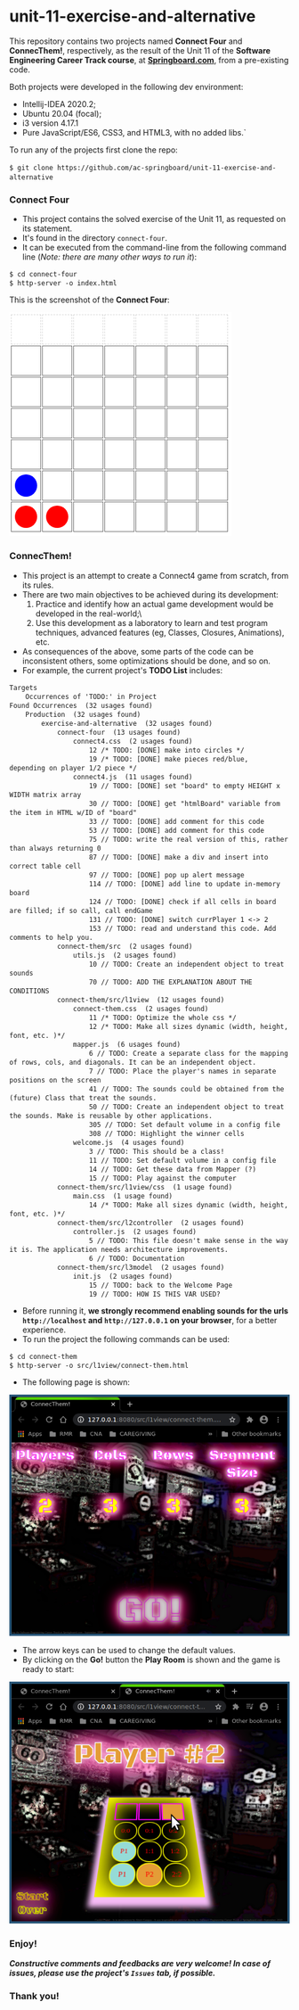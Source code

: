 # unit-11-exercise-and-alternative

This repository contains two projects named **Connect Four** and **ConnecThem!**, respectively, as the result of the Unit 11 of the **Software Engineering Career Track course**, at **[Springboard.com](springboard.com)**, from a pre-existing code.

Both projects were developed in the following dev environment:

* Intellij-IDEA 2020.2;
* Ubuntu 20.04 (focal);
* i3 version 4.17.1
* Pure JavaScript/ES6, CSS3, and HTML3, with no added libs.`

To run any of the projects first clone the repo:

`$ git clone https://github.com/ac-springboard/unit-11-exercise-and-alternative`


### Connect Four ###

* This project contains the solved exercise of the Unit 11, as requested on its statement.
* It's found in the directory `connect-four`.
* It can be executed from the command-line from the following command line (_Note: there are many other ways to run it_):

```
$ cd connect-four
$ http-server -o index.html
```

This is the screenshot of the **Connect Four**:

![Connect Four](/screenshots/connect-four.png)

### ConnecThem! ###

* This project is an attempt to create a Connect4 game from scratch, from its rules.
* There are two main objectives to be achieved during its development:
  1. Practice and identify how an actual game development would be developed in the real-world;\
  2. Use this development as a laboratory to learn and test program techniques, advanced features (eg, Classes, Closures, Animations), etc.
* As consequences of the above, some parts of the code can be inconsistent others, some optimizations should be done, and so on.
* For example, the current project's **TODO List** includes:
```
Targets
    Occurrences of 'TODO:' in Project
Found Occurrences  (32 usages found)
    Production  (32 usages found)
        exercise-and-alternative  (32 usages found)
            connect-four  (13 usages found)
                connect4.css  (2 usages found)
                    12 /* TODO: [DONE] make into circles */
                    19 /* TODO: [DONE] make pieces red/blue,  depending on player 1/2 piece */
                connect4.js  (11 usages found)
                    19 // TODO: [DONE] set "board" to empty HEIGHT x WIDTH matrix array
                    30 // TODO: [DONE] get "htmlBoard" variable from the item in HTML w/ID of "board"
                    33 // TODO: [DONE] add comment for this code
                    53 // TODO: [DONE] add comment for this code
                    75 // TODO: write the real version of this, rather than always returning 0
                    87 // TODO: [DONE] make a div and insert into correct table cell
                    97 // TODO: [DONE] pop up alert message
                    114 // TODO: [DONE] add line to update in-memory board
                    124 // TODO: [DONE] check if all cells in board are filled; if so call, call endGame
                    131 // TODO: [DONE] switch currPlayer 1 <-> 2
                    153 // TODO: read and understand this code. Add comments to help you.
            connect-them/src  (2 usages found)
                utils.js  (2 usages found)
                    10 // TODO: Create an independent object to treat sounds
                    70 // TODO: ADD THE EXPLANATION ABOUT THE CONDITIONS
            connect-them/src/l1view  (12 usages found)
                connect-them.css  (2 usages found)
                    11 /* TODO: Optimize the whole css */
                    12 /* TODO: Make all sizes dynamic (width, height, font, etc. )*/
                mapper.js  (6 usages found)
                    6 // TODO: Create a separate class for the mapping of rows, cols, and diagonals. It can be an independent object.
                    7 // TODO: Place the player's names in separate positions on the screen
                    41 // TODO: The sounds could be obtained from the (future) Class that treat the sounds.
                    50 // TODO: Create an independent object to treat the sounds. Make is reusable by other applications.
                    305 // TODO: Set default volume in a config file
                    308 // TODO: Highlight the winner cells
                welcome.js  (4 usages found)
                    3 // TODO: This should be a class!
                    11 // TODO: Set default volume in a config file
                    14 // TODO: Get these data from Mapper (?)
                    15 // TODO: Play against the computer
            connect-them/src/l1view/css  (1 usage found)
                main.css  (1 usage found)
                    14 /* TODO: Make all sizes dynamic (width, height, font, etc. )*/
            connect-them/src/l2controller  (2 usages found)
                controller.js  (2 usages found)
                    5 // TODO: This file doesn't make sense in the way it is. The application needs architecture improvements.
                    6 // TODO: Documentation
            connect-them/src/l3model  (2 usages found)
                init.js  (2 usages found)
                    15 // TODO: back to the Welcome Page
                    19 // TODO: HOW IS THIS VAR USED?

```
* Before running it, **we strongly recommend enabling sounds for the urls `http://localhost` and `http://127.0.0.1` on your browser**, for a better experience.
* To run the project the following commands can be used:

```
$ cd connect-them
$ http-server -o src/l1view/connect-them.html
```

* The following page is shown:

![ConnecThem! Welcome!](/screenshots/connect-them-welcome.png)

* The arrow keys can be used to change the default values.
* By clicking on the **Go!** button the **Play Room** is shown and the game is ready to start:

![ConnecThem! Play-Room](/screenshots/connect-them-playing.png)

### Enjoy! ###

***Constructive comments and feedbacks are very welcome! In case of issues, please use the project's `Issues` tab, if possible.***
 
### Thank you! ###


